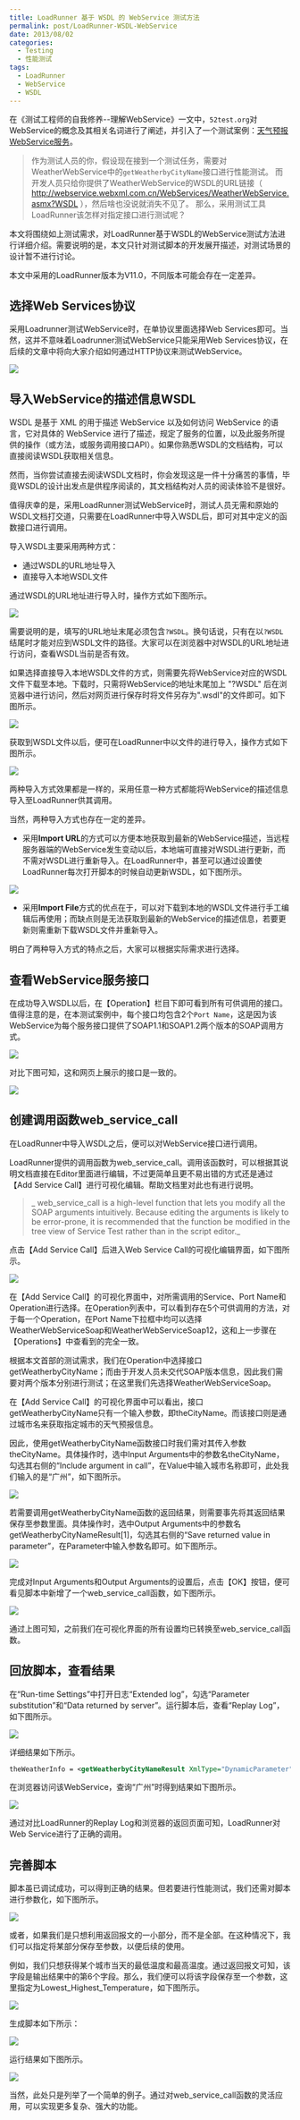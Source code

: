 ```yaml
---
title: LoadRunner 基于 WSDL 的 WebService 测试方法
permalink: post/LoadRunner-WSDL-WebService
date: 2013/08/02
categories:
  - Testing
  - 性能测试
tags:
  - LoadRunner
  - WebService
  - WSDL
---
```



在《测试工程师的自我修养--理解WebService》一文中，`52test.org`对WebService的概念及其相关名词进行了阐述，并引入了一个测试案例：[天气预报WebService服务](
http://webservice.webxml.com.cn/WebServices/WeatherWebService.asmx)。

> 作为测试人员的你，假设现在接到一个测试任务，需要对WeatherWebService中的`getWeatherbyCityName`接口进行性能测试。
> 而开发人员只给你提供了WeatherWebService的WSDL的URL链接（ http://webservice.webxml.com.cn/WebServices/WeatherWebService.asmx?WSDL  ），然后啥也没说就消失不见了。
> 那么，采用测试工具LoadRunner该怎样对指定接口进行测试呢？

本文将围绕如上测试需求，对LoadRunner基于WSDL的WebService测试方法进行详细介绍。需要说明的是，本文只针对测试脚本的开发展开描述，对测试场景的设计暂不进行讨论。

本文中采用的LoadRunner版本为V11.0，不同版本可能会存在一定差异。

## 选择Web Services协议

采用Loadrunner测试WebService时，在单协议里面选择Web Services即可。当然，这并不意味着Loadrunner测试WebService只能采用Web Services协议，在后续的文章中将向大家介绍如何通过HTTP协议来测试WebService。

![](/images/130802_01.png)

## 导入WebService的描述信息WSDL

WSDL 是基于 XML 的用于描述 WebService 以及如何访问 WebService 的语言，它对具体的 WebService 进行了描述，规定了服务的位置，以及此服务所提供的操作（或方法，或服务调用接口API）。如果你熟悉WSDL的文档结构，可以直接阅读WSDL获取相关信息。

然而，当你尝试直接去阅读WSDL文档时，你会发现这是一件十分痛苦的事情，毕竟WSDL的设计出发点是供程序阅读的，其文档结构对人员的阅读体验不是很好。

值得庆幸的是，采用LoadRunner测试WebService时，测试人员无需和原始的WSDL文档打交道，只需要在LoadRunner中导入WSDL后，即可对其中定义的函数接口进行调用。

导入WSDL主要采用两种方式：

- 通过WSDL的URL地址导入
- 直接导入本地WSDL文件

通过WSDL的URL地址进行导入时，操作方式如下图所示。

![](/images/130802_02.png)

需要说明的是，填写的URL地址末尾必须包含`?WSDL`。换句话说，只有在以`?WSDL`结尾时才能对应到WSDL文件的路径。大家可以在浏览器中对WSDL的URL地址进行访问，查看WSDL当前是否有效。

如果选择直接导入本地WSDL文件的方式，则需要先将WebService对应的WSDL文件下载至本地。下载时，只需将WebService的地址末尾加上 "?WSDL" 后在浏览器中进行访问，然后对网页进行保存时将文件另存为".wsdl"的文件即可。如下图所示。

![](/images/130802_03.png)

获取到WSDL文件以后，便可在LoadRunner中以文件的进行导入，操作方式如下图所示。

![](/images/130802_04.png)

两种导入方式效果都是一样的，采用任意一种方式都能将WebService的描述信息导入至LoadRunner供其调用。

当然，两种导入方式也存在一定的差异。

- 采用**Import URL**的方式可以方便本地获取到最新的WebService描述，当远程服务器端的WebService发生变动以后，本地端可直接对WSDL进行更新，而不需对WSDL进行重新导入。在LoadRunner中，甚至可以通过设置使LoadRunner每次打开脚本的时候自动更新WSDL，如下图所示。

![](/images/130802_05.png)

- 采用**Import File**方式的优点在于，可以对下载到本地的WSDL文件进行手工编辑后再使用；而缺点则是无法获取到最新的WebService的描述信息，若要更新则需重新下载WSDL文件并重新导入。

明白了两种导入方式的特点之后，大家可以根据实际需求进行选择。

## 查看WebService服务接口

在成功导入WSDL以后，在【Operation】栏目下即可看到所有可供调用的接口。值得注意的是，在本测试案例中，每个接口均包含2个`Port Name`，这是因为该WebService为每个服务接口提供了SOAP1.1和SOAP1.2两个版本的SOAP调用方式。

![](/images/130802_06.png)

对比下图可知，这和网页上展示的接口是一致的。

![](/images/130802_07.png)

## 创建调用函数web_service_call

在LoadRunner中导入WSDL之后，便可以对WebService接口进行调用。

LoadRunner提供的调用函数为web_service_call。调用该函数时，可以根据其说明文档直接在Editor里面进行编辑，不过更简单且更不易出错的方式还是通过【Add Service Call】进行可视化编辑。帮助文档里对此也有进行说明。

>_ web_service_call is a high-level function that lets you modify all the SOAP arguments intuitively. Because editing the arguments is likely to be error-prone, it is recommended that the function be modified in the tree view of Service Test rather than in the script editor._

点击【Add Service Call】后进入Web Service Call的可视化编辑界面，如下图所示。

![](/images/130802_08.png)

在【Add Service Call】的可视化界面中，对所需调用的Service、Port Name和Operation进行选择。在Operation列表中，可以看到存在5个可供调用的方法，对于每一个Operation，在Port Name下拉框中均可以选择WeatherWebServiceSoap和WeatherWebServiceSoap12，这和上一步骤在【Operations】中查看到的完全一致。

根据本文首部的测试需求，我们在Operation中选择接口getWeatherbyCityName；而由于开发人员未交代SOAP版本信息，因此我们需要对两个版本分别进行测试；在这里我们先选择WeatherWebServiceSoap。

在【Add Service Call】的可视化界面中可以看出，接口getWeatherbyCityName只有一个输入参数，即theCityName。而该接口则是通过城市名来获取指定城市的天气预报信息。

因此，使用getWeatherbyCityName函数接口时我们需对其传入参数theCityName。具体操作时，选中Input Arguments中的参数名theCityName，勾选其右侧的“Include argument in call”，在Value中输入城市名称即可，此处我们输入的是“广州”，如下图所示。

![](/images/130802_09.png)

若需要调用getWeatherbyCityName函数的返回结果，则需要事先将其返回结果保存至参数里面。具体操作时，选中Output Arguments中的参数名getWeatherbyCityNameResult[1]，勾选其右侧的“Save returned value in parameter”，在Parameter中输入参数名即可。如下图所示。

![](/images/130802_10.png)

完成对Input Arguments和Output Arguments的设置后，点击【OK】按钮，便可看见脚本中新增了一个web_service_call函数，如下图所示。

![](/images/130802_11.png)

通过上图可知，之前我们在可视化界面的所有设置均已转换至web_service_call函数。

## 回放脚本，查看结果
在“Run-time Settings”中打开日志“Extended log”，勾选“Parameter substitution”和“Data  returned by server”。运行脚本后，查看“Replay Log”，如下图所示。

![](/images/130802_12.png)

详细结果如下所示。

```xml
theWeatherInfo = <getWeatherbyCityNameResult XmlType="DynamicParameter"><string>广东</string><string>广州</string><string>59287</string><string>59287.jpg</string><string>2013-8-2 21:50:12</string><string>24℃/30℃</string><string>8月3日 大雨转中雨</string><string>无持续风向微风</string><string>9.gif</string><string>8.gif</string><string>今日天气实况：气温：26℃；风向/风力：东风 2级；湿度：96%；空气质量：优；紫外线强度：弱</string><string>穿衣指数：热，适合穿T恤、短薄外套等夏季服装。\n过敏指数：极不易发，无需担心过敏，可放心外出，享受生活。\n运动指数：较不宜，有较强降水，请在室内进行休闲运动。\n洗车指数：不宜，今天有雨，雨水和泥水会弄脏爱车。\n晾晒指数：不宜，有较强降水会淋湿衣物，不适宜晾晒。\n旅游指数：较不宜，有强降雨，建议您最好还是在室内活动。\n路况指数：湿滑，路面湿滑，车辆易打滑，减慢车速。\n舒适度指数：较不舒适，白天有雨，气温较高，闷热。\n空气污染指数：优，气象条件非常有利于空气污染物扩散。\n紫外线指数：弱，辐射较弱，涂擦SPF12-15、PA+护肤品。</string><string>25℃/32℃</string><string>8月4日 阵雨转晴</string><string>无持续风向微风</string><string>3.gif</string><string>0.gif</string><string>25℃/34℃</string><string>8月5日 晴</string><string>无持续风向微风</string><string>0.gif</string><string>0.gif</string><string>广州是广东省的省会,是中国南方最大的海滨城市，广州位于东经113。17`，北纬23。8`，地处中国大陆南部，广东省南部，珠江三角洲北缘。广州临南海，邻近香港特别行政区，是中国通往世界的南大门，广州属丘陵地带。中国的第三大河----珠江从广州市中心穿流而过。广州是一座历史文化名城。相传在远古时候，曾有五位仙人，身穿五色彩服、骑着嘴衔稻穗的五色仙羊降临此地，把稻穗赠给百姓，祝愿这里永无饥荒。从此，广州便有“羊城”、“穗城”的美称，“五羊”也成为广州的象征。广州既是中国也是世界名城，又是一座古城，因历史上有五羊仙子降临献稻穗的故事，广州又称为“羊城”和“穗城”，简称“穗”；广州一年四季如春、繁花似锦，除夕迎春花市闻名海内外，故又有“花城”的美誉。广州地处低纬,属南亚热带季风气候区。地表接受太阳辐射量较多，同时受季风的影响,夏季海洋暖气流形成高温、高湿、多雨的气候；冬季北方大陆冷风形成低温、干燥、少雨的气候。年平均气温为21.4-21.9度，年降雨量平均为1623.6-1899.8mm，北部多于南部。1982年，广州被国务院选定为全国首批历史文化名城之一，是我国重点旅游城市。1999年1月，广州被评为优秀旅游城市。景观：白云山、莲花山、南海神庙、佛山祖庙、广州动物园等。</string></getWeatherbyCityNameResult>
```

在浏览器访问该WebService，查询“广州”时得到结果如下图所示。

![](/images/130802_13.png)

通过对比LoadRunner的Replay Log和浏览器的返回页面可知，LoadRunner对Web Service进行了正确的调用。

## 完善脚本

脚本虽已调试成功，可以得到正确的结果。但若要进行性能测试，我们还需对脚本进行参数化，如下图所示。

![](/images/130802_14.png)

或者，如果我们是只想利用返回报文的一小部分，而不是全部。在这种情况下，我们可以指定将某部分保存至参数，以便后续的使用。

例如，我们只想获得某个城市当天的最低温度和最高温度。通过返回报文可知，该字段是输出结果中的第6个字段。那么，我们便可以将该字段保存至一个参数，这里指定为Lowest_Highest_Temperature，如下图所示。

![](/images/130802_15.png)

生成脚本如下所示：

![](/images/130802_16.png)

运行结果如下图所示。

![](/images/130802_17.png)

当然，此处只是列举了一个简单的例子。通过对web_service_call函数的灵活应用，可以实现更多复杂、强大的功能。
